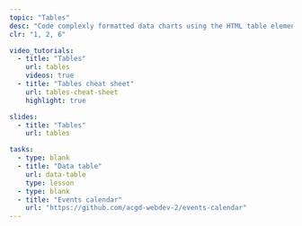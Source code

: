 ```yaml
---
topic: "Tables"
desc: "Code complexly formatted data charts using the HTML table element."
clr: "1, 2, 6"

video_tutorials:
  - title: "Tables"
    url: tables
    videos: true
  - title: "Tables cheat sheet"
    url: tables-cheat-sheet
    highlight: true

slides:
  - title: "Tables"
    url: tables

tasks:
  - type: blank
  - title: "Data table"
    url: data-table
    type: lesson
  - type: blank
  - title: "Events calendar"
    url: "https://github.com/acgd-webdev-2/events-calendar"
---
```

